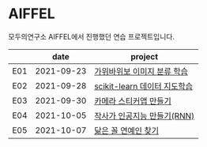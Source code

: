 # AIFFEL
모두의연구소 AIFFEL에서 진행했던 연습 프로젝트입니다.


|   |    date    | project  |
|---|:----------:|------------|
| E01 | 2021-09-23 | [가위바위보 이미지 분류 학습](E01/E01.ipynb)     | 
| E02 | 2021-09-28 | [scikit-learn 데이터 지도학습](E02/E02.ipynb)  | 
| E03 | 2021-09-30 | [카메라 스티커앱 만들기](E03/E03.ipynb)    |   
| E04 | 2021-10-05 | [작사가 인공지능 만들기(RNN)](Exploration_4/E4.ipynb)    |  
| E05 | 2021-10-07 | [닮은 꼴 연예인 찾기](E05/E05.ipynb)    |   
